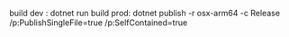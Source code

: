 build dev : dotnet run 
build prod: dotnet publish -r osx-arm64 -c Release /p:PublishSingleFile=true /p:SelfContained=true
